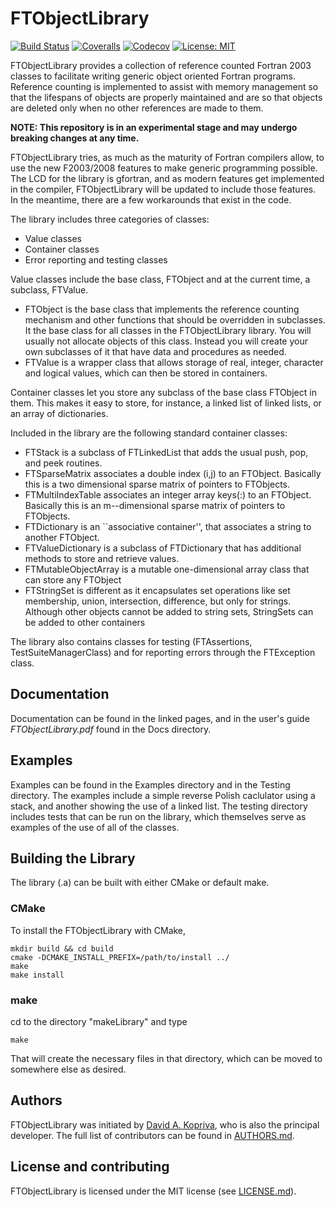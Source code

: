 # FTObjectLibrary

[![Build Status](https://github.com/trixi-framework/FTObjectLibrary/workflows/CI/badge.svg)](https://github.com/trixi-framework/FTObjectLibrary/actions?query=workflow%3ACI)
[![Coveralls](https://coveralls.io/repos/github/trixi-framework/FTObjectLibrary/badge.svg?branch=master)](https://coveralls.io/github/trixi-framework/FTObjectLibrary?branch=master)
[![Codecov](https://codecov.io/gh/trixi-framework/FTObjectLibrary/branch/master/graph/badge.svg)](https://codecov.io/gh/trixi-framework/FTObjectLibrary)
[![License: MIT](https://img.shields.io/badge/License-MIT-success.svg)](https://opensource.org/licenses/MIT)

FTObjectLibrary provides a collection of reference counted Fortran 2003 classes
to facilitate writing generic object oriented Fortran programs. Reference
counting is implemented to assist with memory management so that the lifespans
of objects are properly maintained and are so that objects are deleted only
when no other references are made to them.

**NOTE: This repository is in an experimental stage and may undergo breaking
changes at any time.**


FTObjectLibrary tries, as much as the maturity of Fortran compilers allow, to
use the new F2003/2008 features to make generic programming possible. The LCD
for the library is gfortran, and as modern features get implemented in the
compiler, FTObjectLibrary will be updated to include those features. In the meantime, there
are a few workarounds that exist in the code.
 
The library includes three categories of classes:

* Value classes
* Container classes
* Error reporting and testing classes

Value classes include the base class, FTObject and at the current time, a subclass, FTValue.

- FTObject is the base class that implements the reference counting mechanism and other functions that should be overridden in subclasses. It the base class for all classes in the FTObjectLibrary library. You will usually not allocate objects of this class. Instead you will create your own subclasses of it that have data and procedures as needed.
- FTValue is a wrapper class that allows storage of real, integer, character and logical values, which can then be stored in containers.

Container classes let you store any subclass of the base class FTObject in them. This makes it easy to store, for instance, a linked list of linked lists, or an array of dictionaries.

Included in the library are the following standard container classes:

- FTStack is a subclass of FTLinkedList that adds the usual push, pop, and peek routines.
- FTSparseMatrix associates a double index (i,j) to an FTObject. Basically this is a two dimensional sparse matrix of pointers to FTObjects.
- FTMultiIndexTable associates an integer array keys(:) to an FTObject. Basically this is an m--dimensional sparse matrix of pointers to FTObjects.
- FTDictionary is an ``associative container'', that associates a string to another FTObject. 
- FTValueDictionary is a subclass of FTDictionary that has additional methods to store and retrieve
values.
- FTMutableObjectArray is a mutable one-dimensional array class that can store any FTObject
- FTStringSet is different as it encapsulates set operations like set membership, union, intersection, difference, but only for strings. Although other objects cannot be added to string sets, StringSets can be added to other containers

 The library also contains classes for testing (FTAssertions, TestSuiteManagerClass) and for reporting errors through the FTException class.

## Documentation

Documentation can be found in the linked pages, and in the user's guide *FTObjectLibrary.pdf* found in the Docs directory.

## Examples

Examples can be found in the Examples directory and in the Testing directory. The examples include a simple reverse Polish caclulator using a stack, and another showing the use of a linked list. The testing directory includes tests that can be run on the library, which themselves serve as examples of the use of all of the classes.

## Building the Library

The library (.a) can be built with either CMake or default make.

### CMake
To install the FTObjectLibrary with CMake,
```
mkdir build && cd build
cmake -DCMAKE_INSTALL_PREFIX=/path/to/install ../
make
make install
```

### make

cd to the directory "makeLibrary" and type
```
make
```

That will create the necessary files in that directory, which can be moved to somewhere else as desired.

## Authors
FTObjectLibrary was initiated by
[David A. Kopriva](https://www.math.fsu.edu/~kopriva/), who is also the principal developer.
The full list of contributors can be found in [AUTHORS.md](AUTHORS.md).


## License and contributing
FTObjectLibrary is licensed under the MIT license (see [LICENSE.md](LICENSE.md)).
